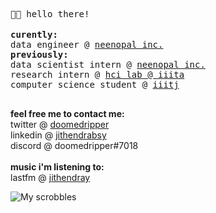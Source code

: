 <samp> 🙋🏽 hello there! </samp>
<br></br>
<samp>
  <b>curently:</b>
  <br>
  data engineer @ [neenopal inc.](https://www.neenopal.com/)
  <br>
  <b>previously:</b>
  <br>
  data scientist intern @ [neenopal inc.](https://www.neenopal.com/)
  <br>
  research intern @ [hci lab @ iiita](https://hci.iiita.ac.in/)
  <br>
  computer science student @ [iiitj](http://cse.iiitdmj.ac.in/)
  <br>
  <br>
  <!--
 <b>stuff i enjoy doing:</b>
 <br>
 building and maintaining a data warehouse
 <br>
 pulling data from api's
 <br>
 developing etl pipelines
 <br>
 time series analysis and forecasting
 <br>
 <br>-->
 <b>feel free me to contact me:</b>
 <br>
 twitter @ [doomedripper](https://twitter.com/doomedripper)
 <br>
 linkedin @ [jithendrabsy](https://www.linkedin.com/in/jithendrabsy/)
 <br>
discord @ doomedripper#7018
<br>
<br>
<b>music i'm listening to:</b>
<br>
lastfm @ [jithendray](https://www.last.fm/user/Jithendray)
<br>
</samp>

![My scrobbles](https://lastfm-recently-played.vercel.app/api?user=Jithendray)
